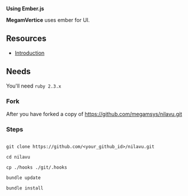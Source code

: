 **Using Ember.js**

**MegamVertice** uses ember for UI.

## Resources

* [Introduction](https://guides.emberjs.com/v2.6.0/)


## Needs

You'll need `ruby 2.3.x`

### Fork

After you have forked a copy of https://github.com/megamsys/nilavu.git

### Steps

```

git clone https://github.com/<your_github_id>/nilavu.git

cd nilavu

cp ./hooks ./git/.hooks

bundle update

bundle install
```
